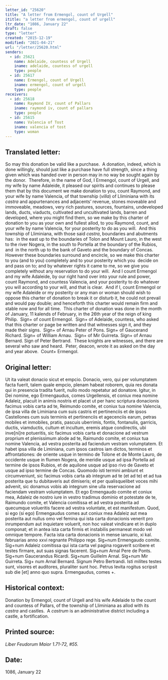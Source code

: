 ```yaml
---
letter_id: "25620"
title: "A letter from Ermengol, count of Urgell"
ititle: "a letter from ermengol, count of urgell"
ltr_date: "1086, January 22"
draft: false
type: "letter"
created: "2015-12-19"
modified: "2021-04-21"
url: "/letter/25620.html"
senders:
  - id: 25621
    name: Adelaide, countess of Urgell
    iname: adelaide, countess of urgell
    type: people
  - id: 25617
    name: Ermengol, count of Urgell
    iname: ermengol, count of urgell
    type: people
receivers:
  - id: 25618
    name: Raymond IV, count of Pallars
    iname: raymond iv, count of pallars
    type: people
  - id: 25615
    name: Valencia of Tost
    iname: valencia of tost
    type: woman
---
```

<h2> Translated letter:</h2><p>So may this donation be valid like a purchase.&nbsp; A donation, indeed, which is done willingly, should just like a purchase have full strength, since a thing given which was handed over in person may in no way be sought again by the donor.&nbsp; Therefore, in the name of God, I Ermengol, count of Urgell, and my wife by name Adaleide, it pleased our spirits and continues to please them that by this document we make donation to you, count Raymond, and your wife by name Valencia, of that township (<i>villa</i>) of Lliminiana with its <i>castra</i> and appurtenances and adjacents’ revenue, stones moveable and immoveable, meadows, very rich pastures, sources, fountains, undeveloped lands, ducts, viaducts, cultivated and uncultivated lands, barren and developed, where you might find them, so we make by this charter of donation to you as your own and fullest allod, to you Raymond, count, and your wife by name Valencia, for your posterity to do as you will.&nbsp; And this township of Lliminiana, with those said <i>castra</i>, boundaries and abutments has:&nbsp; in the east up to the boundaries of Tolon and Mount Lauro, in the west to the river Nogera, in the south to Portella at the boundary of the Rubios, and&nbsp; in the north up to the bank of Gaveto and the boundary of Concas.&nbsp; However these boundaries surround and encircle, so we make this charter to you (and to you) completely and to your posterity which you &nbsp;decide on and pass on to; and by whatever rights it came to me, so we give you completely without any reservation to do your will.&nbsp; And I count Ermengol and my wife Adaleide, by our right hand over into your rule and power, count Raymond, and countess Valencia, and your posterity to do whatever you will according to your will, and that is clear.&nbsp; And if I, count Ermengol or my wife Adaleide or my posterity or any man or woman should wish to oppose this charter of donation to break it or disturb it, he could not prevail and would pay double; and henceforth this charter would remain firm and stable now and for all time.&nbsp; This charter of donation was done in the month of January, 11 kalends of February, in the 26th year of the reign of king Philip.&nbsp; Sign+ of count Ermengol.&nbsp; Sign+ of Adelaide, countess, who asked that this charter or page be written and that witnesses sign it, and they made their signs.&nbsp; Sign+ of Arnau Peter of Pons. Sign+ of Gaucerand Richard. Sign+ of William Arnau.&nbsp; Sign+ of Mir Guirreta. Sign+ of Arnau Bernard. Sign of Peter Bertrand.&nbsp; These knights are witnesses, and there are several who saw and heard.&nbsp; Peter, deacon, wrote it as asked on the day and year above.&nbsp; Count+ Ermengol.</p><h2 class="mt-4"> Original letter:</h2><p class="Bodytext21">Ut ita valeat donacio sicut et empcio. Donacio, vero, qui per volumptatem facta fuerit, talem quale empcio, plenam habeat roborem, quia res donata qui in presencia tradita fuerit, nullo modo repetatur ad donatore. Igitur, in Dei nomine, ego Ermengaudus, comes Urgellensis, et coniux mea nomine Adaleiz, placuit in animis nostris et placet ut per hanc scriptura donacionis facimus vobis carta ad te, Reimundo comite, et coniux tua nomine Valencia, de ipsa villa de Liminiana cum suis castris et pertinenciis et de ipsos Castellones cum suis terminis et pertinenciis et agecenciis earum, petras mobiles et inmobiles, pratis, pascuis uberrimis, fontis, fontanulis, garricis, ductis, viamductis, cultum et incultum, eremis atque condirectis, ubi inve[ni]re potueritis, sic facimus vobis carta et donacione ad vestrum proprium et plenissimum alode ad te, Raimundo comite, et coniux tua nomine Valencia, ad vestra posterita ad faciendum vestram volumptatem. Et habet ipsa villa de Liminiana, cum ipsos castros iam dictos, terminos et affrontationes: de oriente usque in termino de Tolone et de Monte Lauro, de occidente usque in flumen Nogera, de meridie usque ad ipsa Portella ad termine de ipsos Rubios, et de aquilone usque ad ipso rivo de Gaveto et usque ad ipso termine de Concas. Quomodo isti termini ambiunt et circumveniunt, sic facimus vobis carta ab integrum ad te (et ad te) et ad tua posterita que tu dubitaveris aut dimiseris; et per qualisquelibet voces mihi advenit, sic donamus vobis ab inte­grum sine ulla reservacione ad faciendam vestram volumptatem. Et ego Ermengaudo comite et coniux mea, Adaleiz de nostro iure in vestro tradimus dominio et potestate de te, Raimundo comite, et Valencia comitissa et ad vestra posterita ad quecumque volueritis facere ad vestra voluntate, et est manifestum. Quod, si ego (si ego) Ermengaudus comes aut coniux mea Adaleiz aut mea posterita aut nullus omo vel femina qui ista carta donacionis venerit pro inrumpendum aut inquietare voluerit, non hoc valeat vindicare et in duplo componat; et in antea ista carta firmis et instabilis permaneat modo vel omnique tempore. Facta ista carta donacionis in mense ianuario, xi kal. februarias anno xxvi regnante Philippo rege. Sig+num Ermengaudo comite. Sig+num Adaleiz comitissa qui ista carta vel pagina rogaverit scribere et testes firmare, aut suas signas facerent. Sig+num Arnal Pere de Ponts. Sig+num Gaucerandus Ricardi. Sig+num Guillelm Arnal. Sig+num Mir Guirreta. Sig+ num Arnal Bernard. Signum Petro Bertrandi. Isti milites testes sunt, visores et auditores, pluraliter sunt hoc. Petrus levita rogitus scripsit sub die [et] anno quo supra. Ermengaudus, comes +.</p><h2 class="mt-4"> Historical context:</h2><p>Donation by Ermengol, count of Urgell and his wife Adelaide to the count and countess of Pallars, of the township of Lliminiana as allod with its <i>castra</i> and castles.&nbsp; A <i>castrum</i> is an administrative district including a castle, a fortification.</p><h2 class="mt-4"> Printed source:</h2><p><i>Liber Feudorum Maior 1.71-72, #55.</i></p><h2 class="mt-4"> Date:</h2>1086, January 22